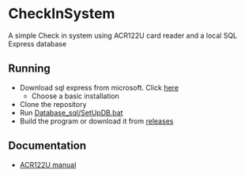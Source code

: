 # CheckInSystem
A simple Check in system using ACR122U card reader and a local SQL Express database

## Running
* Download sql express from microsoft. Click [here](https://go.microsoft.com/fwlink/p/?linkid=2216019&clcid=0x406&culture=da-dk&country=dk "")
  * Choose a basic installation
* Clone the repository
* Run [Database_sql/SetUpDB.bat](Database_sql/SetUpDB.bat)
* Build the program or download it from [releases](https://github.com/Matkip0/CheckInSystem/releases)

## Documentation
* [ACR122U manual](https://www.acs.com.hk/download-manual/419/API-ACR122U-2.04.pdf)